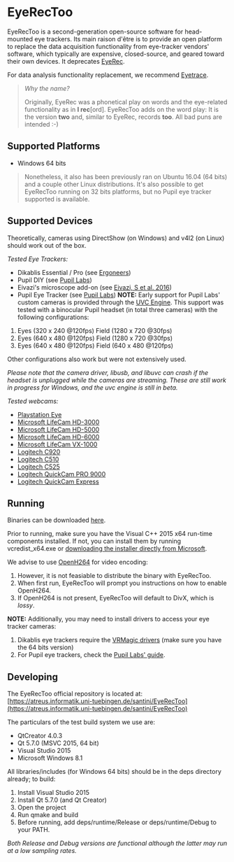 # EyeRecToo

EyeRecToo is a second-generation open-source software for head-mounted eye trackers.
Its main raison d'être is to provide an open platform to replace the data
acquisition functionality from eye-tracker vendors' software, which typically
are expensive, closed-source, and geared toward their own devices.
It deprecates [EyeRec](https://www-ti.informatik.uni-tuebingen.de/santini/EyeRec).

For data analysis functionality replacement, we recommend
[Eyetrace](http://www.ti.uni-tuebingen.de/Eyetrace.1751.0.html).

>*Why the name?*
>
>Originally, EyeRec was a phonetical play on words and the
>eye-related functionality as in **I rec**[ord].
>EyeRecToo adds on the word play: It is the version **two** and, similar to EyeRec, records **too**.
>All bad puns are intended :-)

## Supported Platforms

- Windows 64 bits

>Nonetheless, it also has been previously ran on Ubuntu 16.04 (64 bits) and a
>couple other Linux distributions.
>It's also possible to get EyeRecToo running on 32 bits platforms, but no Pupil
>eye tracker supported is available.

## Supported Devices

Theoretically, cameras using DirectShow (on Windows) and v4l2 (on Linux)
should work out of the box.

*Tested Eye Trackers:*
- Dikablis Essential / Pro (see [Ergoneers](http://www.ergoneers.com))
- Pupil DIY (see [Pupil Labs](https://pupil-labs.com/))
- Eivazi's microscope add-on (see [Eivazi, S et al.  2016](http://ieeexplore.ieee.org/document/7329925/))
- Pupil Eye Tracker (see [Pupil Labs](https://pupil-labs.com/store/))
**NOTE:** Early support for Pupil Labs' custom cameras is provided
through the [UVC Engine](https://atreus.informatik.uni-tuebingen.de/santini/uvcengine).
This support was tested with a binocular Pupil headset (in total three cameras) with the
following configurations:
1. Eyes (320 x 240 @120fps) Field (1280 x 720 @30fps)
2. Eyes (640 x 480 @120fps) Field (1280 x 720 @30fps)
3. Eyes (640 x 480 @120fps) Field (640 x 480 @120fps)

Other configurations also work but were not extensively used.

*Please note that the camera driver, libusb, and libuvc can crash if the headset is unplugged
while the cameras are streaming. These are still work in progress for Windows,
and the uvc engine is still in beta.*


*Tested webcams:*
- [Playstation Eye](https://en.wikipedia.org/wiki/PlayStation_Eye)
- [Microsoft LifeCam HD-3000](https://www.microsoft.com/accessories/en-us/products/webcams/lifecam-hd-3000/t3h-00011)
- [Microsoft LifeCam HD-5000](https://www.microsoft.com/accessories/en-us/d/lifecam-hd-5000)
- [Microsoft LifeCam HD-6000](https://www.microsoft.com/accessories/en-us/d/lifecam-hd-6000-for-notebooks)
- [Microsoft LifeCam VX-1000](https://www.microsoft.com/accessories/en-us/d/lifecam-vx-1000)
- [Logitech C920](http://www.logitech.com/en-us/product/hd-pro-webcam-c920)
- [Logitech C510](http://support.logitech.com/en_us/product/hd-webcam-c510)
- [Logitech C525](http://www.logitech.com/en-us/product/hd-webcam-c525)
- [Logitech QuickCam PRO 9000](http://support.logitech.com/en_us/product/quickcam-pro-9000)
- [Logitech QuickCam Express](http://support.logitech.com/en_us/product/quickcam-express)


## Running

Binaries can be downloaded [here](www.ti.uni-tuebingen.de/perception).

Prior to running, make sure you have the Visual C++ 2015 x64 run-time
components installed. If not, you can install them by running
vcredist_x64.exe or
[downloading the installer directly from Microsoft](https://download.microsoft.com/download/9/3/F/93FCF1E7-E6A4-478B-96E7-D4B285925B00/vc_redist.x64.exe).

We advise to use [OpenH264](http://www.openh264.org/) for video encoding:
1. However, it is not feasiable to distribute the binary with EyeRecToo.
2. When first run, EyeRecToo will prompt you instructions on how to enable OpenH264.
3. If OpenH264 is not present, EyeRecToo will default to DivX, which is *lossy*.

**NOTE:** Additionally, you may need to install drivers to access your eye tracker
cameras:

1. Dikablis eye trackers require the
[VRMagic drivers](https://www.vrmagic.com/imaging/downloads/) (make sure you
have the 64 bits version)
2. For Pupil eye trackers, check the [Pupil Labs' guide](https://github.com/pupil-labs/pupil/wiki/Windows-Driver-Setup).

## Developing

The EyeRecToo official repository is located at:
[https://atreus.informatik.uni-tuebingen.de/santini/EyeRecToo](https://atreus.informatik.uni-tuebingen.de/santini/EyeRecToo)

The particulars of the test build system we use are:
- QtCreator 4.0.3
- Qt 5.7.0 (MSVC 2015, 64 bit)
- Visual Studio 2015
- Microsoft Windows 8.1

All libraries/includes (for Windows 64 bits) should be in the deps directory already; to build:
1. Install Visual Studio 2015
2. Install Qt 5.7.0 (and Qt Creator)
3. Open the project
4. Run qmake and build
5. Before running, add deps/runtime/Release or deps/runtime/Debug to your PATH.

*Both Release and Debug versions are functional although the latter may run at a low sampling rates.*

